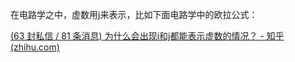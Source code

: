 在电路学之中，虚数用j来表示，比如下面电路学中的欧拉公式：

[(63 封私信 / 81 条消息) 为什么会出现i和j都能表示虚数的情况？ - 知乎 (zhihu.com)](https://www.zhihu.com/question/575087995)